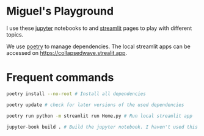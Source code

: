 # Miguel's Playground
I use these [jupyter](https://jupyter.org/) notebooks to and [streamlit](https://streamlit.io/) pages to play with different topics.

We use [poetry](https://python-poetry.org/) to manage dependencies. The local streamlit apps can be accessed on https://collapsedwave.strealit.app.

# Frequent commands
```bash
poetry install --no-root # Install all dependencies
```

```bash
poetry update # check for later versions of the used dependencies
```

```bash
poetry run python -m streamlit run Home.py # Run local streamlit app
```

```bash
jupyter-book build . # Build the jupyter notebook. I haven't used this command in a while, so it is likely to be broken
```
